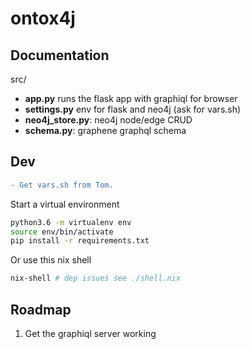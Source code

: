 # ontox4j

## Documentation

src/
* **app.py** runs the flask app with graphiql for browser
* **settings.py** env for flask and neo4j (ask for vars.sh)
* **neo4j_store.py**: neo4j node/edge CRUD
* **schema.py**: graphene graphql schema

## Dev
```diff
- Get vars.sh from Tom.
```

Start a virtual environment
```sh
python3.6 -m virtualenv env
source env/bin/activate
pip install -r requirements.txt
```

Or use this nix shell
```sh
nix-shell # dep issues see ./shell.nix
```

## Roadmap
1. Get the graphiql server working 